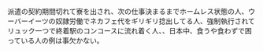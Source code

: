 派遣の契約期間切れて寮を出され、次の仕事決まるまでホームレス状態の人、ウーバーイーツの奴隷労働でネカフェ代をギリギリ捻出してる人、強制執行されてリュック一つで終着駅のコンコースに流れ着く人、、日本中、食うや食わずで困っている人の例は事欠かない。

